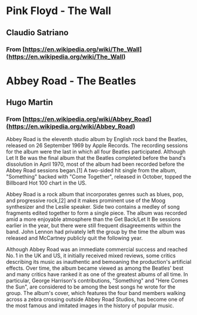 # Pink Floyd - The Wall
## Claudio Satriano
### From [https://en.wikipedia.org/wiki/The_Wall](https://en.wikipedia.org/wiki/The_Wall)


# Abbey Road - The Beatles
## Hugo Martin
### From [https://en.wikipedia.org/wiki/Abbey_Road](https://en.wikipedia.org/wiki/Abbey_Road)

Abbey Road is the eleventh studio album by English rock band the Beatles, released on 26 September 1969 by Apple Records. The recording sessions for the album were the last in which all four Beatles participated. Although Let It Be was the final album that the Beatles completed before the band's dissolution in April 1970, most of the album had been recorded before the Abbey Road sessions began.[1] A two-sided hit single from the album, "Something" backed with "Come Together", released in October, topped the Billboard Hot 100 chart in the US.

Abbey Road is a rock album that incorporates genres such as blues, pop, and progressive rock,[2] and it makes prominent use of the Moog synthesizer and the Leslie speaker. Side two contains a medley of song fragments edited together to form a single piece. The album was recorded amid a more enjoyable atmosphere than the Get Back/Let It Be sessions earlier in the year, but there were still frequent disagreements within the band. John Lennon had privately left the group by the time the album was released and McCartney publicly quit the following year.

Although Abbey Road was an immediate commercial success and reached  No. 1 in the UK and US, it initially received mixed reviews, some critics describing its music as inauthentic and bemoaning the production's artificial effects. Over time, the album became viewed as among the Beatles' best and many critics have ranked it as one of the greatest albums of all time. In particular, George Harrison's contributions, "Something" and "Here Comes the Sun", are considered to be among the best songs he wrote for the group. The album's cover, which features the four band members walking across a zebra crossing outside Abbey Road Studios, has become one of the most famous and imitated images in the history of popular music. 
